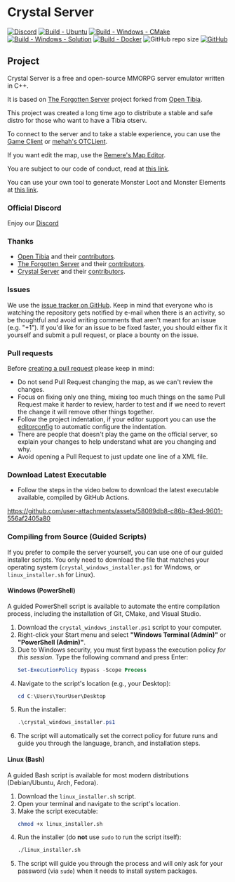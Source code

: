 # Crystal Server

[![Discord](https://img.shields.io/discord/1310943869923495988?style=flat-square&logo=discord)](https://discord.gg/7AYJEHTghQ)
[![Build - Ubuntu](https://github.com/zimbadev/crystalserver/actions/workflows/build-ubuntu.yml/badge.svg)](https://github.com/zimbadev/crystalserver/actions/workflows/build-ubuntu.yml)
[![Build - Windows - CMake](https://github.com/zimbadev/crystalserver/actions/workflows/build-windows-cmake.yml/badge.svg)](https://github.com/zimbadev/crystalserver/actions/workflows/build-windows-cmake.yml)
[![Build - Windows - Solution](https://github.com/zimbadev/crystalserver/actions/workflows/build-windows-solution.yml/badge.svg)](https://github.com/zimbadev/crystalserver/actions/workflows/build-windows-solution.yml)
[![Build - Docker](https://github.com/zimbadev/crystalserver/actions/workflows/build-docker.yml/badge.svg)](https://github.com/zimbadev/crystalserver/actions/workflows/build-docker.yml)
![GitHub repo size](https://img.shields.io/github/repo-size/zimbadev/crystalserver)
[![GitHub](https://img.shields.io/github/license/zimbadev/crystalserver)](https://github.com/zimbadev/crystalserver/blob/main/LICENSE)


## Project

Crystal Server is a free and open-source MMORPG server emulator written in C++.

It is based on [The Forgotten Server](https://github.com/otland/forgottenserver) project forked from [Open Tibia](https://github.com/opentibia/server).

This project was created a long time ago to distribute a stable and safe distro for those who want to have a Tibia otserv.

To connect to the server and to take a stable experience, you can
use the [Game Client](https://github.com/zimbadev/gameclient/releases) or [mehah's OTCLient](https://github.com/mehah/otclient).

If you want edit the map, use the [Remere's Map Editor](https://github.com/zimbadev/rme-crystalserver/releases).

You are subject to our code of conduct, read
at [this link](https://github.com/zimbadev/crystalserver/blob/main/CODE_OF_CONDUCT.md).

You can use your own tool to generate Monster Loot and Monster Elements at [this link](https://crystalsever.vercel.app).

### Official Discord
Enjoy our [Discord](https://discord.gg/7AYJEHTghQ)

### Thanks
- [Open Tibia](https://github.com/opentibia/server) and their [contributors](https://github.com/opentibia/server/graphs/contributors).
- [The Forgotten Server](https://github.com/otland/forgottenserver) and their [contributors](https://github.com/otland/forgottenserver/graphs/contributors).
- [Crystal Server](https://github.com/zimbadev/crystalserver) and their [contributors](https://github.com/zimbadev/crystalserver/graphs/contributors).

### Issues

We use the [issue tracker on GitHub](https://github.com/zimbadev/crystalserver/issues). Keep in mind that everyone who is
watching the repository gets notified by e-mail when there is an activity, so be thoughtful and avoid writing comments
that aren't meant for an issue (e.g. "+1"). If you'd like for an issue to be fixed faster, you should either fix it
yourself and submit a pull request, or place a bounty on the issue.

### Pull requests

Before [creating a pull request](https://github.com/zimbadev/crystalserver/pulls) please keep in mind:

* Do not send Pull Request changing the map, as we can't review the changes.
* Focus on fixing only one thing, mixing too much things on the same Pull Request make it harder to review, harder to
  test and if we need to revert the change it will remove other things together.
* Follow the project indentation, if your editor support you can use the [editorconfig](https://editorconfig.org/) to
  automatic configure the indentation.
* There are people that doesn't play the game on the official server, so explain your changes to help understand what
  are you changing and why.
* Avoid opening a Pull Request to just update one line of a XML file.


### Download Latest Executable
* Follow the steps in the video below to download the latest executable available, compiled by GitHub Actions.

https://github.com/user-attachments/assets/58089db8-c86b-43ed-9601-556af2405a80

### Compiling from Source (Guided Scripts)
If you prefer to compile the server yourself, you can use one of our guided installer scripts. You only need to download the file that matches your operating system (`crystal_windows_installer.ps1` for Windows, or `linux_installer.sh` for Linux).

#### Windows (PowerShell)
A guided PowerShell script is available to automate the entire compilation process, including the installation of Git, CMake, and Visual Studio.

1.  Download the `crystal_windows_installer.ps1` script to your computer.
2.  Right-click your Start menu and select **"Windows Terminal (Admin)"** or **"PowerShell (Admin)"**.
3.  Due to Windows security, you must first bypass the execution policy *for this session*. Type the following command and press Enter:
    ```powershell
    Set-ExecutionPolicy Bypass -Scope Process
    ```
4.  Navigate to the script's location (e.g., your Desktop):
    ```powershell
    cd C:\Users\YourUser\Desktop
    ```
5.  Run the installer:
    ```powershell
    .\crystal_windows_installer.ps1
    ```
6.  The script will automatically set the correct policy for future runs and guide you through the language, branch, and installation steps.

#### Linux (Bash)
A guided Bash script is available for most modern distributions (Debian/Ubuntu, Arch, Fedora).

1.  Download the `linux_installer.sh` script.
2.  Open your terminal and navigate to the script's location.
3.  Make the script executable:
    ```bash
    chmod +x linux_installer.sh
    ```
4.  Run the installer (do **not** use `sudo` to run the script itself):
    ```bash
    ./linux_installer.sh
    ```
5.  The script will guide you through the process and will only ask for your password (via `sudo`) when it needs to install system packages.